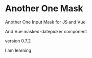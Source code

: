 # Another One Mask
Another One Input Mask for JS and Vue
 
And
Vue masked-datepicker component

version 0.7.2

I am learning
